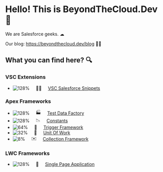 # Hello! This is BeyondTheCloud.Dev 👋

We are Salesforce geeks. ☁︎

Our blog: https://beyondthecloud.dev/blog 🧑‍💻

## What you can find here? 🔍

### VSC Extensions
- <span style="display: flex; align-items: center; gap: 20px;">![128%](https://progress-bar.dev/128) 🧑‍💻 [VSC Salesforce Snippets](https://github.com/beyond-the-cloud-dev/vsc-salesforce-code-snippets)</span> 

### Apex Frameworks

- <span style="display: flex; align-items: center; gap: 20px;">![128%](https://progress-bar.dev/128) 🏭 [Test Data Factory](https://github.com/beyond-the-cloud-dev/apex-test-data-factory)</span>
- <span style="display: flex; align-items: center; gap: 20px;">![128%](https://progress-bar.dev/128) 📉 [Constants](https://github.com/beyond-the-cloud-dev/apex-consts)</span>
- <span style="display: flex; align-items: center; gap: 20px;">![64%](https://progress-bar.dev/64) 🔫 [Trigger Framework](https://github.com/beyond-the-cloud-dev/trigger-framework)</span>
- <span style="display: flex; align-items: center; gap: 20px;">![32%](https://progress-bar.dev/32) 💼 [Unit Of Work](https://github.com/beyond-the-cloud-dev/unit-of-work)</span>
 - <span style="display: flex; align-items: center; gap: 20px;">![8%](https://progress-bar.dev/8) ✉️ [Collection Framework]( https://github.com/beyond-the-cloud-dev/collection-framework)</span>
 


### LWC Frameworks
- <span style="display: flex; align-items: center; gap: 20px;">![128%](https://progress-bar.dev/128) 💆 [Single Page Application](https://github.com/beyond-the-cloud-dev/lwc-spa)</span>
